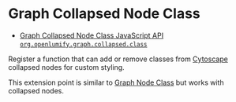 # Graph Collapsed Node Class

* [Graph Collapsed Node Class JavaScript API `org.openlumify.graph.collapsed.class`](../../../javascript/org.openlumify.graph.collapsed.class.html)

Register a function that can add or remove classes from [Cytoscape](http://js.cytoscape.org/) collapsed nodes for custom styling.

This extension point is similar to [Graph Node Class](../graphNode/class.md) but works with collapsed nodes.
